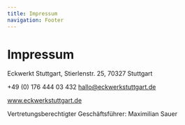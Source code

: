 ```yaml
---
title: Impressum
navigation: Footer
---
```


# Impressum

Eckwerkt Stuttgart, Stierlenstr. 25, 70327 Stuttgart

+49 (0) 176 444 03 432
hallo@eckwerkstuttgart.de

www.eckwerkstuttgart.de

Vertretungsberechtigter Geschäftsführer: Maximilian Sauer

